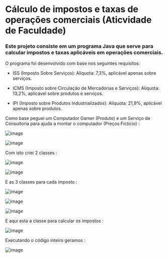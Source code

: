 # Cálculo de impostos e taxas de operações comerciais (Aticvidade de Faculdade)

### Este projeto consiste em um programa Java que serve para calcular impostos e taxas aplicáveis em operações comerciais.

O programa foi desenvolvido com base nos seguintes requisitos:


- ISS (Imposto Sobre Serviços): Alíquota: 7,3%, aplicável apenas sobre serviços.

- ICMS (Imposto sobre Circulação de Mercadorias e Serviços): Alíquota: 13,2%, aplicável sobre produtos e serviços.
  
- IPI (Imposto sobre Produtos Industrializados): Alíquota: 21,9%, aplicável apenas sobre produtos.

Como base peguei um Computador Gamer (Produto) e um Serviço de Consultoria para ajuda a montar o computador (Preços Fictício) : 

![image](https://github.com/user-attachments/assets/fe7d9620-32dd-49c6-b925-e417be98be95)

![image](https://github.com/user-attachments/assets/58aad1c3-4f8c-4bdc-abb0-289606c9fafd)

Com isto criei 2 classes : 

![image](https://github.com/user-attachments/assets/eec6739d-dd29-4d8b-a5c7-059b8ee81227)

![image](https://github.com/user-attachments/assets/65d1bf6d-6550-49e2-b331-bdbddf4214a6)

E as 3 classes para cada imposto :

![image](https://github.com/user-attachments/assets/8630b6e6-613b-42d0-9c75-d883f182ac18)

![image](https://github.com/user-attachments/assets/77d5c1dc-aecc-4f4a-b362-6994d418cfff)

![image](https://github.com/user-attachments/assets/054a5ca8-cad4-4f35-b9dd-517d5a74f209)

E aqui esta a classe para calcular os impostos :

![image](https://github.com/user-attachments/assets/463d9790-414b-462a-ae87-cba3adb53b29)

Executando o código inteiro geramos :

![image](https://github.com/user-attachments/assets/61d7b2ce-a49e-4ffc-a339-ac68fffe3d28)
